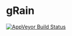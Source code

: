 # gRain

 [![AppVeyor Build Status](https://ci.appveyor.com/api/projects/status/github/hojsgaard/gRain?branch=master&svg=true)](https://ci.appveyor.com/project/hojsgaard/gRain)
